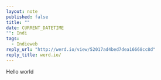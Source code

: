 ```yaml
---
layout: note
published: false
title: ""
date: CURRENT_DATETIME
"": Indi
tags: 
  - Indieweb
reply_url: "http://werd.io/view/52017ad4bed7dea16668cc8d"
reply_title: werd.io/
---
```


Hello world